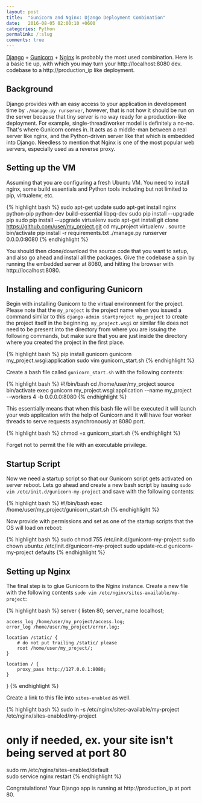 ```yaml
---
layout: post
title:  "Gunicorn and Nginx: Django Deployment Combination"
date:   2016-08-05 02:00:10 +0600
categories: Python
permalink: /:slug
comments: true
---
```

[Django](https://www.djangoproject.com/) + [Gunicorn](http://gunicorn.org/) + [Nginx](https://nginx.org) is probably the most used combination. Here is a basic tie up, with which you may turn your http://localhost:8080 dev. codebase to a http://production_ip like deployment. 

## Background
Django provides with an easy access to your application in development time by `./manage.py runserver`, however, that is not how it should be run on the server because that tiny server is no way ready for a production-like deployment. For example, single-thread/worker model is definitely a no-no. That's where Gunicorn comes in. It acts as a middle-man between a real server like nginx, and the Python-driven server like that which is embedded into Django. Needless to mention that Nginx is one of the most popular web servers, especially used as a reverse proxy.

## Setting up the VM
Assuming that you are configuring a fresh Ubuntu VM. You need to install nginx, some build essentials and Python tools including but not limited to pip, virtualenv, etc. 

{% highlight bash %}
sudo apt-get update
sudo apt-get install nginx python-pip python-dev build-essential libpq-dev
sudo pip install --upgrade pip 
sudo pip install --upgrade virtualenv 
sudo apt-get install git
clone https://github.com/user/my_project.git
cd my_project
virtualenv .
source bin/activate
pip install -r requirements.txt
./manage.py runserver 0.0.0.0:8080
{% endhighlight %}

You should then clone/download the source code that you want to setup, and also go ahead and install all the packages. Give the codebase a spin by running the embedded server at 8080, and hitting the browser with http://localhost:8080.   

## Installing and configuring Gunicorn
Begin with installing Gunicorn to the virtual environment for the project. Please note that the `my_project` is the project name when you issued a command similar to this `django-admin startproject my_project` to create the project itself in the beginning. `my_project.wsgi` or similar file does not need to be present into the directory from where you are issuing the following commands, but make sure that you are just inside the directory where you created the project in the first place. 

{% highlight bash %}
pip install gunicorn
gunicorn my_project.wsgi:application
sudo vim gunicorn_start.sh
{% endhighlight %}

Create a bash file called `gunicorn_start.sh` with the following contents:

{% highlight bash %}
#!/bin/bash
cd /home/user/my_project
source bin/activate
exec gunicorn my_project.wsgi:application --name my_project \
        --workers 4 -b 0.0.0.0:8080
{% endhighlight %}

This essentially means that when this bash file will be executed it will launch your web application with the help of Gunicorn and it will have four worker threads to serve requests asynchronously at 8080 port.

{% highlight bash %}
chmod +x gunicorn_start.sh
{% endhighlight %}

Forget not to permit the file with an executable privilege. 

## Startup Script

Now we need a startup script so that our Gunicorn script gets activated on server reboot. Lets go ahead and create a new bash script by issuing `sudo vim /etc/init.d/gunicorn-my-project` and save with the following contents: 

{% highlight bash %}
#!/bin/bash
exec /home/user/my_project/gunicorn_start.sh
{% endhighlight %}

Now provide with permissions and set as one of the startup scripts that the OS will load on reboot:

{% highlight bash %}
sudo chmod 755 /etc/init.d/gunicorn-my-project
sudo chown ubuntu: /etc/init.d/gunicorn-my-project
sudo update-rc.d gunicorn-my-project defaults
{% endhighlight %}

## Setting up Nginx

The final step is to glue Gunicorn to the Nginx instance. Create a new file with the following contents `sudo vim /etc/nginx/sites-available/my-project`:

{% highlight bash %}
server {
    listen 80;
    server_name localhost;

    access_log /home/user/my_project/access.log;
    error_log /home/user/my_project/error.log;

    location /static/ {
        # do not put trailing /static/ please
        root /home/user/my_project/; 
    }

    location / {
        proxy_pass http://127.0.0.1:8080;
    }
}
{% endhighlight %}

Create a link to this file into `sites-enabled` as well.

{% highlight bash %}
sudo ln -s /etc/nginx/sites-available/my-project \
        /etc/nginx/sites-enabled/my-project

# only if needed, ex. your site isn't being served at port 80
sudo rm /etc/nginx/sites-enabled/default    
sudo service nginx restart
{% endhighlight %}

Congratulations! Your Django app is running at http://production_ip at port 80.